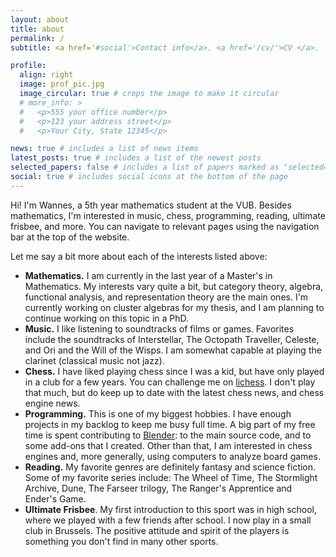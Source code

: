```yaml
---
layout: about
title: about
permalink: /
subtitle: <a href='#social'>Contact info</a>. <a href='/cv/'>CV </a>.

profile:
  align: right
  image: prof_pic.jpg
  image_circular: true # crops the image to make it circular
  # more_info: >
  #   <p>555 your office number</p>
  #   <p>123 your address street</p>
  #   <p>Your City, State 12345</p>

news: true # includes a list of news items
latest_posts: true # includes a list of the newest posts
selected_papers: false # includes a list of papers marked as "selected={true}"
social: true # includes social icons at the bottom of the page
---
```


Hi! I'm Wannes, a 5th year mathematics student at the VUB. Besides mathematics, I'm interested in music, chess, programming, reading, ultimate frisbee, and more. You can navigate to relevant pages using the navigation bar at the top of the website.

Let me say a bit more about each of the interests listed above:

- **Mathematics.** I am currently in the last year of a Master's in Mathematics. My interests vary quite a bit, but category theory, algebra, functional analysis, and representation theory are the main ones. I'm currently working on cluster algebras for my thesis, and I am planning to continue working on this topic in a PhD.
- **Music.** I like listening to soundtracks of films or games. Favorites include the soundtracks of Interstellar, The Octopath Traveller, Celeste,  and Ori and the Will of the Wisps. I am somewhat capable at playing the clarinet (classical music not jazz).
- **Chess.** I have liked playing chess since I was a kid, but have only played in a club for a few years. You can challenge me on [lichess](https://lichess.org/@/Boris-Beauty-Gelfand). I don't play that much, but do keep up to date with the latest chess news, and chess engine news.
- **Programming.** This is one of my biggest hobbies. I have enough projects in my backlog to keep me busy full time. A big part of my free time is spent contributing to [Blender](https://www.blender.org): to the main source code, and to some add-ons that I created. Other than that, I am interested in chess engines and, more generally, using computers to analyze board games.
- **Reading.** My favorite genres are definitely fantasy and science fiction. Some of my favorite series include: The Wheel of Time, The Stormlight Archive, Dune, The Farseer trilogy, The Ranger's Apprentice and Ender's Game.
- **Ultimate Frisbee**. My first introduction to this sport was in high school, where we played with a few friends after school. I now play in a small club in Brussels. The positive attitude and spirit of the players is something you don't find in many other sports.
